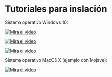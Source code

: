 # Tutoriales para inslación

Sistema operativo Windows 10:

[![Mira el video](https://img.youtube.com/vi/H_ze1cBVlms/1.jpg)](https://youtu.be/H_ze1cBVlms)

[![Mira el video](https://i1.ytimg.com/vi/H_ze1cBVlms/maxresdefault.jpg)](https://youtu.be/H_ze1cBVlms)

[![Mira el video](https://share.gifyoutube.com/H_ze1cBVlms.gif)](https://youtu.be/H_ze1cBVlms)


Sistema operativo MacOS X (ejemplo con Mojave):

[![Mira el video](https://img.youtube.com/vi/3wS_Guzgr0w/1.jpg)](https://youtu.be/3wS_Guzgr0w)




